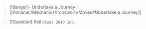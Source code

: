 > [!danger]- Undertake a Journey 
> ![[Almanac/Mechanics/Ironsworn/Moves#Undertake a Journey]]

> [!Question] Roll
> `dice: 2d10 1d6`